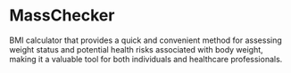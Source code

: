 # MassChecker
BMI calculator that provides a quick and convenient method for assessing weight status and potential health risks associated with body weight, making it a valuable tool for both individuals and healthcare professionals.
